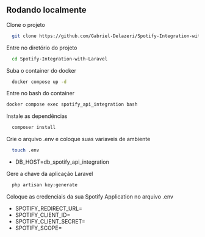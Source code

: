 
## Rodando localmente

Clone o projeto

```bash
  git clone https://github.com/Gabriel-Delazeri/Spotify-Integration-with-Laravel
```

Entre no diretório do projeto

```bash
  cd Spotify-Integration-with-Laravel
```

Suba o container do docker

```bash
  docker compose up -d 
```

Entre no bash do container

```bash
docker compose exec spotify_api_integration bash     
``` 

Instale as dependências

```bash
  composer install
```

Crie o arquivo .env e coloque suas variaveis de ambiente 

```bash
  touch .env
```

 * DB_HOST=db_spotify_api_integration

Gere a chave da aplicação Laravel

```bash
  php artisan key:generate
```

Coloque as credenciais da sua Spotify Application no arquivo .env 

* SPOTIFY_REDIRECT_URL=
* SPOTIFY_CLIENT_ID=
* SPOTIFY_CLIENT_SECRET=
* SPOTIFY_SCOPE=
